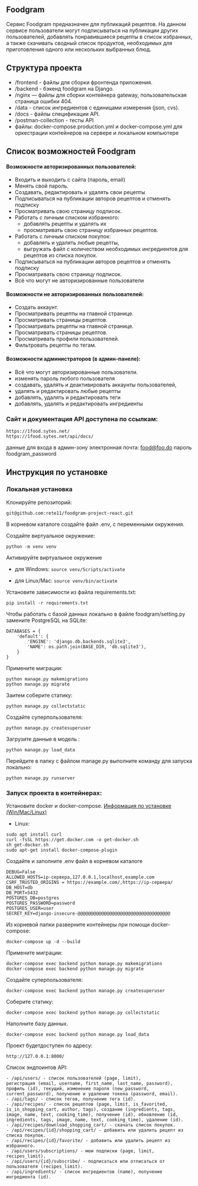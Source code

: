 ## Foodgram

Cервис Foodgram предназначен для публикаций рецептов. На данном сервисе пользователи могут подписываться на публикации других пользователей, добавлять понравившиеся рецепты в список избранных, а также скачивать сводный список продуктов, необходимых для приготовления одного или нескольких выбранных блюд.


## Структура проекта
 * /frontend - файлы для сборки фронтенда приложения.
 * /backend - бэкенд foodgram на Django.
 * /nginx  — файлы для сборки контейнера gateway, пользовательская страница ошибки 404.
 * /data - список ингредиентов с единицами измерения (json, cvs).
 * /docs - файлы спецификации API.
 * /postman-collection - тесты API
 * файлы: docker-compose.production.yml и docker-compose.yml для оркестрации контейнеров на сервере и локальном компьютере


## Список возможностей Foodgram

#### Возможности авторизированных пользователей:
- Входить и выходить с сайта (пароль, email)
- Менять свой пароль.
- Создавать, редактировать и удалять свои рецепты
- Подписываться на публикации авторов рецептов и отменять подписку
- Просматривать свою страницу подписок.
- Работать с личным списком избранного:
  - добавлять рецепты и удалять их 
  - просматривать свою страницу избранных рецептов.
- Работать с личным списком покупок: 
  - добавлять и удалять любые рецепты, 
  - выгружать файл с количеством необходимых ингредиентов для рецептов из списка покупок.
- Подписываться на публикации авторов рецептов и отменять подписку
- Просматривать свою страницу подписок.
- Всё что могут не авторизированные пользователи

#### Возможности не авторизированных пользователей:
- Создать аккаунт.
- Просматривать рецепты на главной странице.
- Просматривать страницы рецептов.
- Просматривать рецепты на главной странице.
- Просматривать страницы рецептов.
- Просматривать профили пользователей.
- Фильтровать рецепты по тегам.

#### Возможности администраторов (в админ-панеле):
- Всё что могут авторизированные пользователи.
- изменять пароль любого пользователя
- создавать, удалять и деактивировать аккаунты пользователей,
- удалять и редактировать любые рецепты 
- добавлять, удалять и редактировать теги
- добавлять, удалять и редактировать ингредиенты


### Сайт и документация API доступена по ссылкам:

```
https://1food.sytes.net/
https://1food.sytes.net/api/docs/
```
данные для входа в админ-зону
электронная почта: 
food@foo.do
пароль
foodgram_password

## Инструкция по установке
### Локальная установка
Клонируйте репозиторий:
```
git@github.com:rete11/foodgram-project-react.git
```

В корневом каталоге создайте файл .env, с переменными окружения.

Создайте виртуальное окружение:
```
python -m venv venv
```
Активируйте виртуальное окружение

* для Windows:
```source venv/Scripts/activate```

* для Linux/Mac:
```source venv/bin/activate```

Установите зависимости из файла requirements.txt:
```
pip install -r requirements.txt
```
Чтобы работать с базой данных локально в файле foodgram/setting.py замените PostgreSQL на  SQLite:
```
DATABASES = {
    'default': {
        'ENGINE': 'django.db.backends.sqlite3',
        'NAME': os.path.join(BASE_DIR, 'db.sqlite3'),
    }
}
```

Примените миграции:
```
python manage.py makemigrations
python manage.py migrate
```
Заитем соберите статику:
```
python manage.py collectstatic
```
Создайте суперпользователя:
```
python manage.py createsuperuser
```
Загрузите данные в модель :
```
python manage.py load_data
```
Перейдите в папку с файлом manage.py выполните команду для запуска локально:
```
python manage.py runserver
```


### Запуск проекта в контейнерах:

Установите docker и docker-compose.
[Информация по установке (Win/Mac/Linux)](https://docs.docker.com/compose/install/)

- Linux:
```
sudo apt install curl                                   
curl -fsSL https://get.docker.com -o get-docker.sh      
sh get-docker.sh                                        
sudo apt-get install docker-compose-plugin              
```


Cоздайте и заполните .env файл в корневом каталоге 
```
DEBUG=False
ALLOWED_HOSTS=ip-сервера,127.0.0.1,localhost,example.com
CSRF_TRUSTED_ORIGINS = https://example.com/,https://ip-сервера/
DB_HOST=db
DB_PORT=5432
POSTGRES_DB=postgres
POSTGRES_PASSWORD=password
POSTGRES_USER=user
SECRET_KEY=django-insecure-@@@@@@@@@@@@@@@@@@@@@@@@@@@@@@@@@@@
```
Из корневой папки разверните контейнеры при помощи docker-compose:
```
docker-compose up -d --build
```
Примените миграции:
```
docker-compose exec backend python manage.py makemigrations
docker-compose exec backend python manage.py migrate
```
Создайте суперпользователя:
```
docker-compose exec backend python manage.py createsuperuser
```
Соберите статику:
```
docker-compose exec backend python manage.py collectstatic
```
Наполните базу данных. 
```
docker-compose exec backend python manage.py load_data
```
Проект будетдоступен по адресу:
```
http://127.0.0.1:8000/
```

Cписок эндпоинтов API:
```
- /api/users/ - список пользователей (page, limit), 
регистрация (email, username, first_name, last_name, password), 
профиль (id), текущий, изменение пароля (new_password, current_password), получение и удаление токена (password, email).
- /api/tags/ - список тегов, получение тега (id).
- /api/recipes/ - список рецептов (page, limit, is_favorited, is_in_shopping_cart, author, tags), создание (ingredients, tags, image, name, text, cooking_time), получение (id), обновление (id, ingredients, tags, image, name, text, cooking_time), удаление (id).
- /api/recipes/download_shopping_cart/ - скачать список покупок.
- /api/recipes/{id}/shopping_cart/ - добавить или удалить рецепт из списка покупок.
- /api/recipes/{id}/favorite/ - добавить или удалить рецепт из избранного.
- /api/users/subscriptions/ - мои подписки (page, limit, recipes_limit).
- /api/users/{id}/subscribe/ - подписаться или отписаться от пользователя (recipes_limit).
- /api/ingredients/ - список ингредиентов (name), получение ингредиента (id).
```
